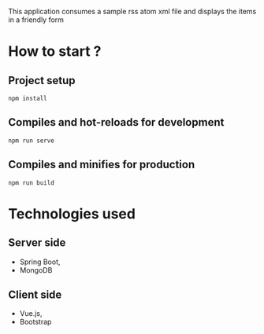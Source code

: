 This application consumes a sample rss atom xml file and displays the items in a friendly form

# How to start ?

## Project setup
```
npm install
```

## Compiles and hot-reloads for development
```
npm run serve
```

## Compiles and minifies for production
```
npm run build
```

# Technologies used

## Server side

- Spring Boot,
- MongoDB


## Client side

- Vue.js,
- Bootstrap


